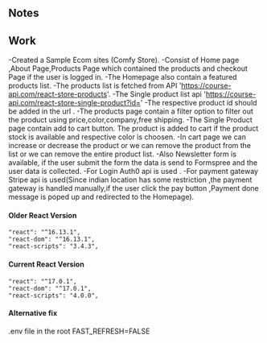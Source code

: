 ## Notes


## Work
-Created a Sample Ecom sites (Comfy Store).
-Consist of Home page ,About Page,Products Page which contained the products and checkout Page if the user is logged in.
-The Homepage also contain a featured products list.
-The products list is fetched from API 'https://course-api.com/react-store-products'.
-The Single product list api 'https://course-api.com/react-store-single-product?id='
-The respective product id should be added in the url .
-The products page contain a filter option to filter out the product using price,color,company,free shipping.
-The Single Product page contain add to cart button. The product is added to cart if the product stock is available and respective color is choosen.
-In cart page we can increase or decrease the product or we can remove the product from the list or we can remove the entire product list.
-Also Newsletter form is available, if the user submit the form the data is send to Formspree and the user data is collected.
-For Login Auth0 api is used .
-For payment gateway Stripe api is used(Since indian location has some restriction ,the payment gateway is handled manually,if the user click the pay button ,Payment done message is poped up and redirected to the Homepage).



#### Older React Version

```
"react": "^16.13.1",
"react-dom": "^16.13.1",
"react-scripts": "3.4.3",
```

#### Current React Version

```
"react": "^17.0.1",
"react-dom": "^17.0.1",
"react-scripts": "4.0.0",
```

#### Alternative fix

.env file in the root
FAST_REFRESH=FALSE

